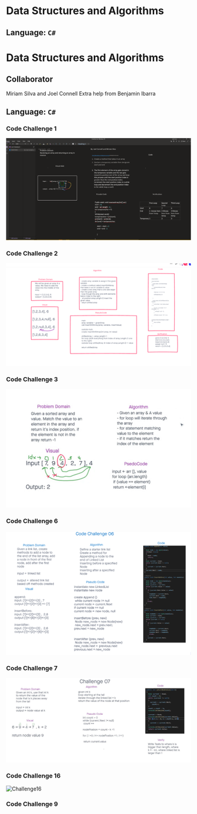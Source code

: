 
# Data Structures and Algorithms

## Language: `C#`

# Data Structures and Algorithms

## Collaborator 

Miriam Silva and Joel Connell
Extra help from Benjamin Ibarra

## Language: `C#`

### Code Challenge 1

![Challenge1](../c-sharp/images/CodeChallenge1.png)

### Code Challenge 2
![Challenge2](../c-sharp/images/CodeChallenge2.png)

### Code Challenge 3
![Challenge3](../c-sharp/images/CodeChallenge3.PNG)

### Code Challenge 6
![Challenge6](../c-sharp/images/CodeChallenge6.png)

### Code Challenge 7

![Challenge7](../c-sharp/images/Challenge07.JPG)

### Code Challenge 16

![Challenge16](../c-sharp/images/CodeChallenge16.JPG)
### Code Challenge 9
